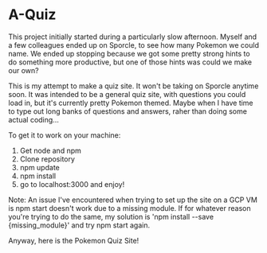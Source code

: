 # A-Quiz

This project initially started during a particularly slow afternoon. Myself and a few colleagues ended up on Sporcle, to see how many Pokemon we could name. We ended up stopping because we got some pretty strong hints to do something more productive, but one of those hints was could we make our own?

This is my attempt to make a quiz site. It won't be taking on Sporcle anytime soon. It was intended to be a general quiz site, with questions you could load in, but it's currently pretty Pokemon themed. Maybe when I have time to type out long banks of questions and answers, raher than doing some actual coding...

To get it to work on your machine:

1. Get node and npm
2. Clone repository
3. npm update
4. npm install
5. go to localhost:3000 and enjoy!

Note: An issue I've encountered when trying to set up the site on a GCP VM is npm start doesn't work due to a missing module. 
If for whatever reason you're trying to do the same, my solution is 'npm install --save {missing_module}' and try npm start again.

Anyway, here is the Pokemon Quiz Site!

